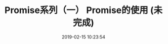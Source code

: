---
title: Promise系列（一） Promise的使用 (未完成)
date: 2019-02-15 10:23:54
tags: [ECMAScript6]
categories: [ECMAScript6]
description: Promise的使用
---